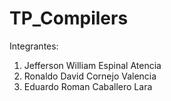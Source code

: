 # TP_Compilers
Integrantes:
1. Jefferson William Espinal Atencia
2. Ronaldo David Cornejo Valencia
3. Eduardo Roman Caballero Lara
